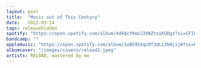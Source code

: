 ```yaml
---
layout: post
title:  "Music out of This Century"
date:   2022-03-14
tags: releasehidden
spotify: "https://open.spotify.com/album/4dkQcYKmoJ2XWZtniKUDgz?si=CFIEcOmRQI6sKrKK535Nnw"
bandcamp: ""
applemusic: "https://open.spotify.com/album/1oBh9SXqz0T3dLLSbNjijW?si=P6KP2a8fRl6cBOAJjZq5Pw"
albumcover: "/images/covers/reload1.jpeg"
artists: RELOAD, mastered by me
---
```

